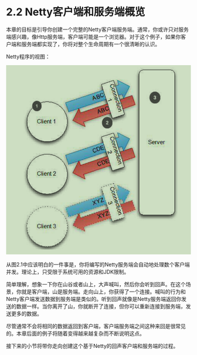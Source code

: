 # 2.2 Netty客户端和服务端概览

本章的目标是引导你创建一个完整的Netty客户端服务端。通常，你或许只对服务端感兴趣，像Http服务端，客户端可能是一个浏览器。对于这个例子，如果你客户端和服务端都实现了，你将对整个生命周期有一个很清晰的认识。

Netty程序的视图：

![Figure 2.1 Application overview](../.gitbook/assets/image%20%286%29.png)

从图2.1中应该明白的一件事是，你将编写的Netty服务端会自动地处理数个客户端并发。理论上，只受限于系统可用的资源和JDK限制。

简单理解，想象一下你在山谷或者山上，大声喊叫，然后你会听到回声。在这个场景，你就是客户端，山是服务端。走向山上，你获得了一个连接。喊叫的行为和Netty客户端发送数据到服务端是类似的。听到回声就像是Netty服务端返回你发送的数据一样。当你离开了山，你就断开了连接，但你可以重新连接到服务端，发送更多的数据。

尽管通常不会将相同的数据返回到客户端，客户端服务端之间这种来回是很常见的。本章后面的例子将随着变得越来越复杂而不断说明这点。

接下来的小节将带你走向创建这个基于Netty的回声客户端和服务端的过程。



